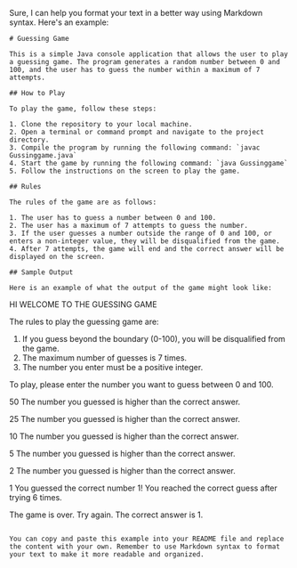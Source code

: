 Sure, I can help you format your text in a better way using Markdown syntax. Here's an example:

```
# Guessing Game

This is a simple Java console application that allows the user to play a guessing game. The program generates a random number between 0 and 100, and the user has to guess the number within a maximum of 7 attempts.

## How to Play

To play the game, follow these steps:

1. Clone the repository to your local machine.
2. Open a terminal or command prompt and navigate to the project directory.
3. Compile the program by running the following command: `javac Gussinggame.java`
4. Start the game by running the following command: `java Gussinggame`
5. Follow the instructions on the screen to play the game.

## Rules

The rules of the game are as follows:

1. The user has to guess a number between 0 and 100.
2. The user has a maximum of 7 attempts to guess the number.
3. If the user guesses a number outside the range of 0 and 100, or enters a non-integer value, they will be disqualified from the game.
4. After 7 attempts, the game will end and the correct answer will be displayed on the screen.

## Sample Output

Here is an example of what the output of the game might look like:

```
HI WELCOME TO THE GUESSING GAME

The rules to play the guessing game are:
1. If you guess beyond the boundary (0-100), you will be disqualified from the game.
2. The maximum number of guesses is 7 times.
3. The number you enter must be a positive integer.

To play, please enter the number you want to guess between 0 and 100.

50
The number you guessed is higher than the correct answer.

25
The number you guessed is higher than the correct answer.

10
The number you guessed is higher than the correct answer.

5
The number you guessed is higher than the correct answer.

2
The number you guessed is higher than the correct answer.

1
You guessed the correct number 1! You reached the correct guess after trying 6 times.

The game is over. Try again.
The correct answer is 1.
```

You can copy and paste this example into your README file and replace the content with your own. Remember to use Markdown syntax to format your text to make it more readable and organized.
